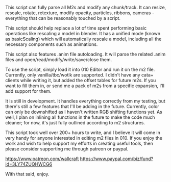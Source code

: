 This script can fully parse all M2s and modify any chunk/track. It can resize, rescale, rotate, retexture, modify opacity, particles, ribbons, cameras - everything that can be reasonably touched by a script.

This script should help replace a lot of time spent performing basic operations like rescaling a model in blender. It has a unified mode (known as basicScaling) which will automatically rescale a model, including all the necessary components such as animations.

This script also features .anim file autoloading. It will parse the related .anim files and open/read/modify/write/save/close them.

To use the script, simply load it into 010 Editor and run it on the m2 file. Currently, only vanilla/tbc/wotlk are supported. I didn't have any cata+ clients while writing it, but added the offset tables for future m2s. If you want to fill them in, or send me a pack of m2s from a specific expansion, I'll add support for them.

It is still in development. It handles everything correctly from my testing, but there's still a few features that I'll be adding in the future. Currently, color can only be downshifted as I haven't written RGB shifting functions yet. As well, I plan on inlining all functions in the future to make the code much cleaner; for now, it's just fully outlined according to m2 structures.

This script took well over 200+ hours to write, and I believe it will come in very handy for anyone interested in editing m2 files in 010. If you enjoy the work and wish to help support my efforts in creating useful tools, then please consider supporting me through patreon or paypal.

https://www.patreon.com/wallcraft
https://www.paypal.com/biz/fund?id=3LY74ZUQHWCG6

With that said, enjoy.
